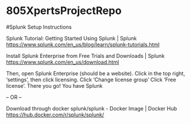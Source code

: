 # 805XpertsProjectRepo

#Splunk Setup Instructions

Splunk Tutorial: Getting Started Using Splunk | Splunk
https://www.splunk.com/en_us/blog/learn/splunk-tutorials.html

Install Splunk Enterprise from Free Trials and Downloads | Splunk
https://www.splunk.com/en_us/download.html

Then, open Splunk Enterprise (should be a website).
Click in the top right, ‘settings’, then click licensing.
Click ‘Change license group’
Click ‘Free license’.
There you go! You have Splunk

– OR –

Download through docker
splunk/splunk - Docker Image | Docker Hub
https://hub.docker.com/r/splunk/splunk/
